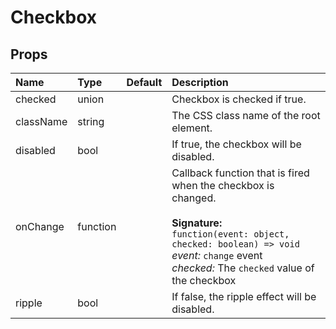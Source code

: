 Checkbox
========



Props
-----


| Name | Type | Default | Description |
|:-----|:-----|:-----|:-----|
| checked | union |  |  Checkbox is checked if true. |
| className | string |  |  The CSS class name of the root element. |
| disabled | bool |  |  If true, the checkbox will be disabled. |
| onChange | function |  |  Callback function that is fired when the checkbox is changed.<br><br>**Signature:**<br>`function(event: object, checked: boolean) => void`<br>*event:* `change` event<br>*checked:* The `checked` value of the checkbox |
| ripple | bool |  |  If false, the ripple effect will be disabled. |
